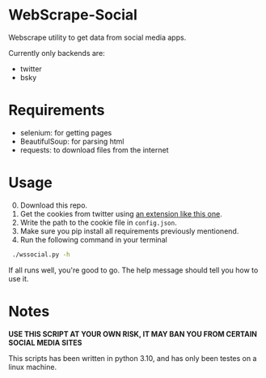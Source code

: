 # WebScrape-Social

Webscrape utility to get data from social media apps.

Currently only backends are:
- twitter
- bsky


# Requirements

- selenium: for getting pages
- BeautifulSoup: for parsing html
- requests: to download files from the internet

# Usage

0. Download this repo.
1. Get the cookies from twitter using [an extension like this one](https://addons.mozilla.org/en-US/firefox/addon/cookies-txt/).
2. Write the path to the cookie file in `config.json`.
3. Make sure you pip install all requirements previously mentionend.
4. Run the following command in your terminal
```bash
 ./wssocial.py -h
```
If all runs well, you're good to go. The help message should tell you how to use it.


# Notes

**USE THIS SCRIPT AT YOUR OWN RISK, IT MAY BAN YOU FROM CERTAIN SOCIAL MEDIA SITES**

This scripts has been written in python 3.10, and has only been testes on a linux machine.
